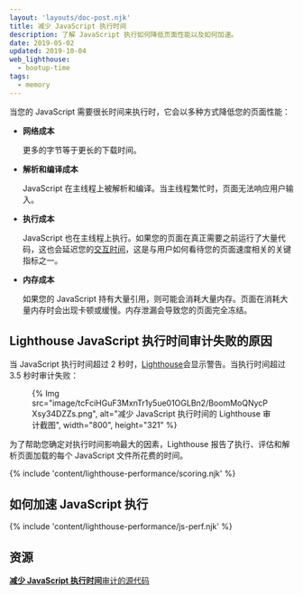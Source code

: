 ```yaml
---
layout: 'layouts/doc-post.njk'
title: 减少 JavaScript 执行时间
description: 了解 JavaScript 执行如何降低页面性能以及如何加速。
date: 2019-05-02
updated: 2019-10-04
web_lighthouse:
  - bootup-time
tags:
  - memory
---
```


当您的 JavaScript 需要很长时间来执行时，它会以多种方式降低您的页面性能：

- **网络成本**

    更多的字节等于更长的下载时间。

- **解析和编译成本**

    JavaScript 在主线程上被解析和编译。当主线程繁忙时，页面无法响应用户输入。

- **执行成本**

    JavaScript 也在主线程上执行。如果您的页面在真正需要之前运行了大量代码，这也会延迟您的[交互时间](https://web.dev/tti/)，这是与用户如何看待您的页面速度相关的关键指标之一。

- **内存成本**

    如果您的 JavaScript 持有大量引用，则可能会消耗大量内存。页面在消耗大量内存时会出现卡顿或缓慢。内存泄漏会导致您的页面完全冻结。

## Lighthouse JavaScript 执行时间审计失败的原因

当 JavaScript 执行时间超过 2 秒时，[Lighthouse](https://developers.google.com/web/tools/lighthouse/)会显示警告。当执行时间超过 3.5 秒时审计失败：

<figure>{% Img src="image/tcFciHGuF3MxnTr1y5ue01OGLBn2/BoomMoQNycPXsy34DZZs.png", alt="减少 JavaScript 执行时间的 Lighthouse 审计截图", width="800", height="321" %}</figure>

为了帮助您确定对执行时间影响最大的因素，Lighthouse 报告了执行、评估和解析页面加载的每个 JavaScript 文件所花费的时间。

{% include 'content/lighthouse-performance/scoring.njk' %}

## 如何加速 JavaScript 执行

{% include 'content/lighthouse-performance/js-perf.njk' %}

## 资源

[**减少 JavaScript 执行时间**审计的源代码](https://github.com/GoogleChrome/lighthouse/blob/master/lighthouse-core/audits/bootup-time.js)
